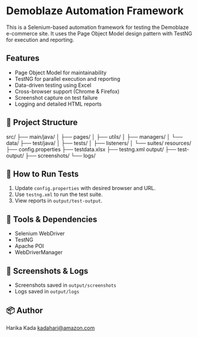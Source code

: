 # Demoblaze Automation Framework

This is a Selenium-based automation framework for testing the Demoblaze e-commerce site. It uses the Page Object Model design pattern with TestNG for execution and reporting.

## Features

- Page Object Model for maintainability
- TestNG for parallel execution and reporting
- Data-driven testing using Excel
- Cross-browser support (Chrome & Firefox)
- Screenshot capture on test failure
- Logging and detailed HTML reports

## 📁 Project Structure

src/ 
├── main/java/ 
│ ├── pages/ 
│ ├── utils/ 
│ ├── managers/ 
│ └── data/ 
├── test/java/ 
│ ├── tests/ 
│ ├── listeners/ 
│ └── suites/ resources/ 
├── config.properties 
├── testdata.xlsx 
├── testng.xml output/ 
├── test-output/ 
├── screenshots/ 
└── logs/

## 🧪 How to Run Tests

1. Update `config.properties` with desired browser and URL.
2. Use `testng.xml` to run the test suite.
3. View reports in `output/test-output`.

## 🧰 Tools & Dependencies

- Selenium WebDriver
- TestNG
- Apache POI
- WebDriverManager

## 📸 Screenshots & Logs

- Screenshots saved in `output/screenshots`
- Logs saved in `output/logs`

## 📦 Author

Harika Kada 
kadahari@amazon.com